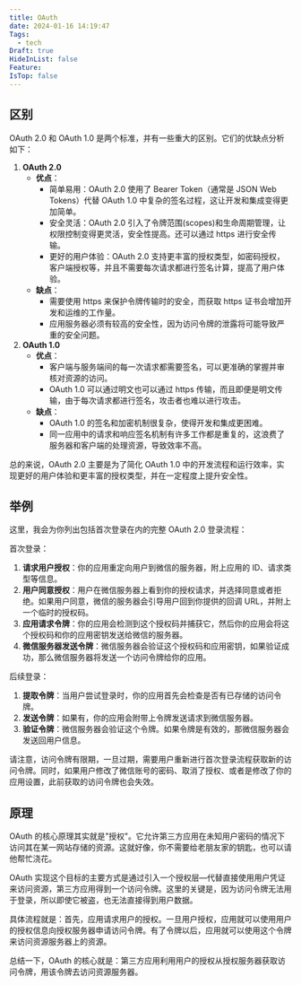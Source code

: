 ```yaml
---
title: OAuth
date: 2024-01-16 14:19:47
Tags:
  - tech
Draft: true
HideInList: false
Feature: 
IsTop: false
---
```


## 区别

OAuth 2.0 和 OAuth 1.0 是两个标准，并有一些重大的区别。它们的优缺点分析如下：

1. **OAuth 2.0**
   - **优点**：
     - 简单易用：OAuth 2.0 使用了 Bearer Token（通常是 JSON Web Tokens）代替 OAuth 1.0 中复杂的签名过程，这让开发和集成变得更加简单。
     - 安全灵活：OAuth 2.0 引入了令牌范围(scopes)和生命周期管理，让权限控制变得更灵活，安全性提高。还可以通过 https 进行安全传输。
     - 更好的用户体验：OAuth 2.0 支持更丰富的授权类型，如密码授权，客户端授权等，并且不需要每次请求都进行签名计算，提高了用户体验。
   - **缺点**：
     - 需要使用 https 来保护令牌传输时的安全，而获取 https 证书会增加开发和运维的工作量。
     - 应用服务器必须有较高的安全性，因为访问令牌的泄露将可能导致严重的安全问题。
2. **OAuth 1.0**
   - **优点**：
     - 客户端与服务端间的每一次请求都需要签名，可以更准确的掌握并审核对资源的访问。
     - OAuth 1.0 可以通过明文也可以通过 https 传输，而且即便是明文传输，由于每次请求都进行签名，攻击者也难以进行攻击。
   - **缺点**：
     - OAuth 1.0 的签名和加密机制很复杂，使得开发和集成更困难。
     - 同一应用中的请求和响应签名机制有许多工作都是重复的，这浪费了服务器和客户端的处理资源，导致效率不高。

总的来说，OAuth 2.0 主要是为了简化 OAuth 1.0 中的开发流程和运行效率，实现更好的用户体验和更丰富的授权类型，并在一定程度上提升安全性。

<!--more-->

## 举例

这里，我会为你列出包括首次登录在内的完整 OAuth 2.0 登录流程：

首次登录：

1. **请求用户授权**：你的应用重定向用户到微信的服务器，附上应用的 ID、请求类型等信息。
2. **用户同意授权**：用户在微信服务器上看到你的授权请求，并选择同意或者拒绝。如果用户同意，微信的服务器会引导用户回到你提供的回调 URL，并附上一个临时的授权码。
3. **应用请求令牌**：你的应用会检测到这个授权码并捕获它，然后你的应用会将这个授权码和你的应用密钥发送给微信的服务器。
4. **微信服务器发送令牌**：微信服务器会验证这个授权码和应用密钥，如果验证成功，那么微信服务器将发送一个访问令牌给你的应用。

后续登录：

1. **提取令牌**：当用户尝试登录时，你的应用首先会检查是否有已存储的访问令牌。
2. **发送令牌**：如果有，你的应用会附带上令牌发送请求到微信服务器。
3. **验证令牌**：微信服务器会验证这个令牌。如果令牌是有效的，那微信服务器会发送回用户信息。

请注意，访问令牌有限期，一旦过期，需要用户重新进行首次登录流程获取新的访问令牌。同时，如果用户修改了微信账号的密码、取消了授权、或者是修改了你的应用设置，此前获取的访问令牌也会失效。

## 原理

OAuth 的核心原理其实就是"授权"。它允许第三方应用在未知用户密码的情况下访问其在某一网站存储的资源。这就好像，你不需要给老朋友家的钥匙，也可以请他帮忙浇花。

OAuth 实现这个目标的主要方式是通过引入一个授权层—代替直接使用用户凭证来访问资源，第三方应用得到一个访问令牌。这里的关键是，因为访问令牌无法用于登录，所以即使它被盗，也无法直接得到用户数据。

具体流程就是：首先，应用请求用户的授权。一旦用户授权，应用就可以使用用户的授权信息向授权服务器申请访问令牌。有了令牌以后，应用就可以使用这个令牌来访问资源服务器上的资源。

总结一下，OAuth 的核心就是：第三方应用利用用户的授权从授权服务器获取访问令牌，用该令牌去访问资源服务器。


